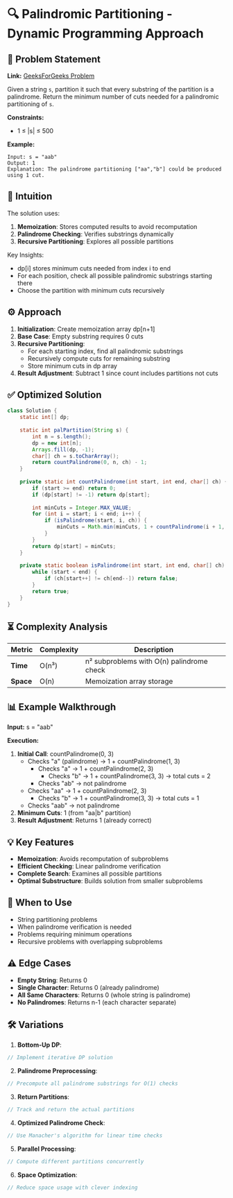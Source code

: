 # 🔍 Palindromic Partitioning - Dynamic Programming Approach

## 📜 Problem Statement
**Link:** [GeeksForGeeks Problem](https://www.geeksforgeeks.org/problems/palindromic-patitioning4845/1?page=4&company=Google&sortBy=latest)

Given a string `s`, partition it such that every substring of the partition is a palindrome. Return the minimum number of cuts needed for a palindromic partitioning of `s`.

**Constraints:**
- 1 ≤ |s| ≤ 500

**Example:**
```text
Input: s = "aab"
Output: 1
Explanation: The palindrome partitioning ["aa","b"] could be produced using 1 cut.
```

## 🧠 Intuition
The solution uses:
1. **Memoization**: Stores computed results to avoid recomputation
2. **Palindrome Checking**: Verifies substrings dynamically
3. **Recursive Partitioning**: Explores all possible partitions

Key Insights:
- dp[i] stores minimum cuts needed from index i to end
- For each position, check all possible palindromic substrings starting there
- Choose the partition with minimum cuts recursively

## ⚙️ Approach
1. **Initialization**: Create memoization array dp[n+1]
2. **Base Case**: Empty substring requires 0 cuts
3. **Recursive Partitioning**:
   - For each starting index, find all palindromic substrings
   - Recursively compute cuts for remaining substring
   - Store minimum cuts in dp array
4. **Result Adjustment**: Subtract 1 since count includes partitions not cuts

## ✅ Optimized Solution
```java
class Solution {
    static int[] dp;
    
    static int palPartition(String s) {
        int n = s.length();
        dp = new int[n];
        Arrays.fill(dp, -1);
        char[] ch = s.toCharArray();
        return countPalindrome(0, n, ch) - 1;
    }
    
    private static int countPalindrome(int start, int end, char[] ch) {
        if (start >= end) return 0;
        if (dp[start] != -1) return dp[start];
        
        int minCuts = Integer.MAX_VALUE;
        for (int i = start; i < end; i++) {
            if (isPalindrome(start, i, ch)) {
                minCuts = Math.min(minCuts, 1 + countPalindrome(i + 1, end, ch));
            }
        }
        return dp[start] = minCuts;
    }
    
    private static boolean isPalindrome(int start, int end, char[] ch) {
        while (start < end) {
            if (ch[start++] != ch[end--]) return false;
        }
        return true;
    }
}
```

## ⏳ Complexity Analysis
| Metric          | Complexity | Description |
|-----------------|------------|-------------|
| **Time**        | O(n³)      | n² subproblems with O(n) palindrome check |
| **Space**       | O(n)       | Memoization array storage |

## 📊 Example Walkthrough
**Input:** s = "aab"

**Execution:**
1. **Initial Call**: countPalindrome(0, 3)
   - Checks "a" (palindrome) → 1 + countPalindrome(1, 3)
     - Checks "a" → 1 + countPalindrome(2, 3)
       - Checks "b" → 1 + countPalindrome(3, 3) → total cuts = 2
     - Checks "ab" → not palindrome
   - Checks "aa" → 1 + countPalindrome(2, 3)
     - Checks "b" → 1 + countPalindrome(3, 3) → total cuts = 1
   - Checks "aab" → not palindrome
2. **Minimum Cuts**: 1 (from "aa|b" partition)
3. **Result Adjustment**: Returns 1 (already correct)

## 💡 Key Features
- **Memoization**: Avoids recomputation of subproblems
- **Efficient Checking**: Linear palindrome verification
- **Complete Search**: Examines all possible partitions
- **Optimal Substructure**: Builds solution from smaller subproblems

## 🚀 When to Use
- String partitioning problems
- When palindrome verification is needed
- Problems requiring minimum operations
- Recursive problems with overlapping subproblems

## ⚠️ Edge Cases
- **Empty String**: Returns 0
- **Single Character**: Returns 0 (already palindrome)
- **All Same Characters**: Returns 0 (whole string is palindrome)
- **No Palindromes**: Returns n-1 (each character separate)

## 🛠 Variations
1. **Bottom-Up DP**:
```java
// Implement iterative DP solution
```

2. **Palindrome Preprocessing**:
```java
// Precompute all palindrome substrings for O(1) checks
```

3. **Return Partitions**:
```java
// Track and return the actual partitions
```

4. **Optimized Palindrome Check**:
```java
// Use Manacher's algorithm for linear time checks
```

5. **Parallel Processing**:
```java
// Compute different partitions concurrently
```

6. **Space Optimization**:
```java
// Reduce space usage with clever indexing
```